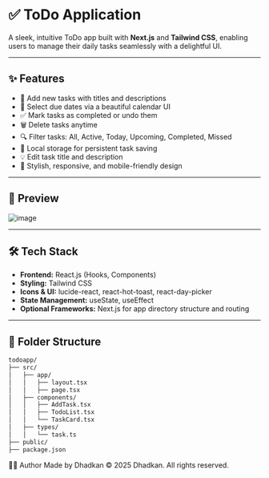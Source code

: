 # ✅ ToDo Application

A sleek, intuitive ToDo app built with **Next.js** and **Tailwind CSS**, enabling users to manage their daily tasks seamlessly with a delightful UI.

---

## ✨ Features

- 📝 Add new tasks with titles and descriptions
- 📅 Select due dates via a beautiful calendar UI
- ✅ Mark tasks as completed or undo them
- 🗑️ Delete tasks anytime
- 🔍 Filter tasks: All, Active, Today, Upcoming, Completed, Missed
- 🔄 Local storage for persistent task saving
- 💡 Edit task title and description
- 🎨 Stylish, responsive, and mobile-friendly design

---

## 🚀 Preview

![image](https://github.com/user-attachments/assets/772e0bd7-8d5d-4155-b405-1d33dd06318e)

---
## 🛠️ Tech Stack

- **Frontend:** React.js (Hooks, Components)
- **Styling:** Tailwind CSS
- **Icons & UI:** lucide-react, react-hot-toast, react-day-picker
- **State Management:** useState, useEffect
- **Optional Frameworks:** Next.js for app directory structure and routing

---

## 📁 Folder Structure

```bash
todoapp/
├── src/
│   ├── app/
│   │   ├── layout.tsx
│   │   ├── page.tsx
│   ├── components/
│   │   ├── AddTask.tsx
│   │   ├── TodoList.tsx
│   │   └── TaskCard.tsx
│   ├── types/
│   │   └── task.ts
├── public/
├── package.json
````
🧑‍💻 Author
Made by Dhadkan
© 2025 Dhadkan. All rights reserved.



